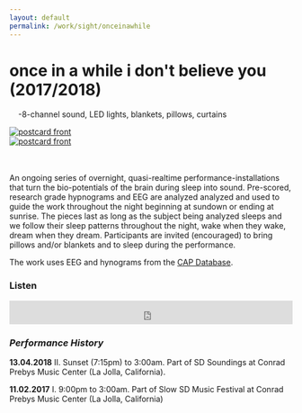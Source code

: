 ```yaml
---
layout: default
permalink: /work/sight/onceinawhile
---
```


# once in a while i don't believe you (2017/2018)
&nbsp;&nbsp;&nbsp;&nbsp;<d><smaller>-8-channel sound, LED lights, blankets, pillows, curtains</smaller></d>

<d1>
  <div class="row">
  <div class="thumbnail">
    <div class="twoColumn">
      <a href="../../../images/work/everyonceinawhile/panorama.jpg">
        <img src="../../../images/work/everyonceinawhile/panorama.jpg" alt="postcard front">
      </a>
    </div>
    </div>
    <div class="thumbnail">
    <div class="twoColumn">
      <a href="../../../images/work/everyonceinawhile/zine.jpg">
        <img src="../../../images/work/everyonceinawhile/zine.jpg" alt="postcard front">
      </a>
    </div>
    </div>
  </div>
</d1>

<br/>
<br/>


An ongoing series of overnight, quasi-realtime performance-installations that turn the bio-potentials of the brain during sleep into sound. Pre-scored, research grade hypnograms and EEG are analyzed analyzed and used to guide the work throughout the night beginning at sundown or ending at sunrise. The pieces last as long as the subject being analyzed sleeps and we follow their sleep patterns throughout the night, wake when they wake, dream when they dream. Participants are invited (encouraged) to bring pillows and/or blankets and to sleep during the performance.

The work uses EEG and hynograms from the [CAP Database](https://physionet.org/physiobank/database/capslpdb/).

### Listen
<d>
<iframe style="border: 0; width: 100%; height: 42px;" src="https://bandcamp.com/EmbeddedPlayer/album=692113145/size=small/bgcol=ffffff/linkcol=0687f5/track=1877355464/transparent=true/" seamless><a href="http://woolgatheringsound.bandcamp.com/album/excerpts">Excerpts by Jacob Sundstrom</a></iframe>
</d>

### _Performance History_
__13.04.2018__ II. Sunset (7:15pm) to 3:00am. Part of SD Soundings at Conrad Prebys Music Center (La Jolla, California).

__11.02.2017__ I. 9:00pm to 3:00am. Part of Slow SD Music Festival at Conrad Prebys Music Center (La Jolla, California)
